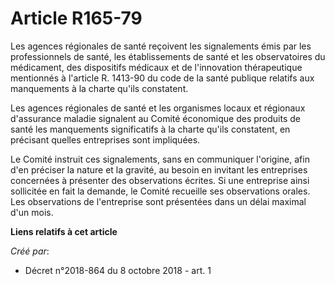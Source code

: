 # Article R165-79

Les agences régionales de santé reçoivent les signalements émis par les professionnels de santé, les établissements de santé
et les observatoires du médicament, des dispositifs médicaux et de l'innovation thérapeutique mentionnés à l'article R.
1413-90 du code de la santé publique relatifs aux manquements à la charte qu'ils constatent.

Les agences régionales de santé et les organismes locaux et régionaux d'assurance maladie signalent au Comité économique des
produits de santé les manquements significatifs à la charte qu'ils constatent, en précisant quelles entreprises sont
impliquées.

Le Comité instruit ces signalements, sans en communiquer l'origine, afin d'en préciser la nature et la gravité, au besoin en
invitant les entreprises concernées à présenter des observations écrites. Si une entreprise ainsi sollicitée en fait la
demande, le Comité recueille ses observations orales. Les observations de l'entreprise sont présentées dans un délai maximal
d'un mois.

**Liens relatifs à cet article**

_Créé par_:

  - Décret n°2018-864 du 8 octobre 2018 - art. 1
